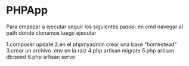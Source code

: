 # PHPApp


Para empezar  a ejecutar seguir los siguientes pasos:
en cmd navegar al path donde clonamos 
luego ejecutar 

1.composer update
2.en el phpmyadmin crear una base "homestead"
3.crear un archivo .env en la raiz 
4.php artisan migrate
5.php artisan db:seed
6.php artisan serve